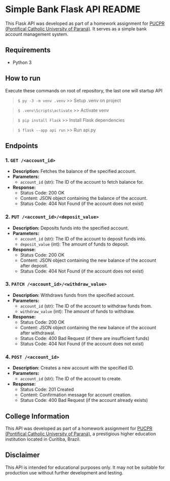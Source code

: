 # Simple Bank Flask API README

This Flask API was developed as part of a homework assignment for [PUCPR (Pontifical Catholic University of Paraná)](https://pucpr.br). It serves as a simple bank account management system.

## Requirements

- Python 3

## How to run

Execute these commands on root of repository, the last one will startup API

> `$ py -3 -m venv .venv` 
    >> Setup .venv on project

> `$ .venv\Scripts\activate`
    >> Activate venv 

> `$ pip install Flask`
    >> Install Flask dependencies

> `$ flask --app api run` 
    >> Run api.py


## Endpoints

### 1. `GET /<account_id>`

- **Description:** Fetches the balance of the specified account.
- **Parameters:**
  - `account_id` (str): The ID of the account to fetch balance for.
- **Response:** 
  - Status Code: 200 OK
  - Content: JSON object containing the balance of the account.
  - Status Code: 404 Not Found (if the account does not exist)

### 2. `PUT /<account_id>/<deposit_value>`

- **Description:** Deposits funds into the specified account.
- **Parameters:**
  - `account_id` (str): The ID of the account to deposit funds into.
  - `deposit_value` (int): The amount of funds to deposit.
- **Response:** 
  - Status Code: 200 OK
  - Content: JSON object containing the new balance of the account after deposit.
  - Status Code: 404 Not Found (if the account does not exist)

### 3. `PATCH /<account_id>/<withdraw_value>`

- **Description:** Withdraws funds from the specified account.
- **Parameters:**
  - `account_id` (str): The ID of the account to withdraw funds from.
  - `withdraw_value` (int): The amount of funds to withdraw.
- **Response:** 
  - Status Code: 200 OK
  - Content: JSON object containing the new balance of the account after withdrawal.
  - Status Code: 400 Bad Request (if there are insufficient funds)
  - Status Code: 404 Not Found (if the account does not exist)

### 4. `POST /<account_id>`

- **Description:** Creates a new account with the specified ID.
- **Parameters:**
  - `account_id` (str): The ID of the account to create.
- **Response:** 
  - Status Code: 201 Created
  - Content: Confirmation message for account creation.
  - Status Code: 400 Bad Request (if the account already exists)

## College Information

This API was developed as part of a homework assignment for [PUCPR (Pontifical Catholic University of Paraná)](https://pucpr.br), a prestigious higher education institution located in Curitiba, Brazil.

## Disclaimer

This API is intended for educational purposes only. It may not be suitable for production use without further development and testing.
